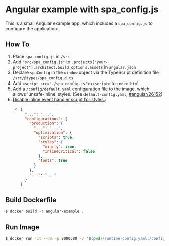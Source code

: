 # Angular example with spa_config.js

This is a small Angular example app, which includes a `spa_config.js` to configure the application.

## How To

1. Place `spa_config.js` in `/src`
2. Add `"src/spa_config.js"` to `.projects["your-project"].architect.build.options.assets` in `angular.json`
3. Declare `spaConfig` in the `window` object via the TypeScript definition file `/src/@types/spa_config.d.ts`
4. Add `<script src="./spa_config.js"></script>` to `index.html`
5. Add a `/config/default.yaml` configuration file to the image, which allows 'unsafe-inline' styles. (See `default-config.yaml`, [#angular/26152](https://github.com/angular/angular/issues/26152))
6. [Disable inline event handler script for styles.](https://github.com/angular/angular-cli/issues/20864#issuecomment-1165769416):
   * ```json
     {
       "...": "...",
       "configurations": {
         "production": {
           "...": "...",
           "optimization": {
             "scripts": true,
             "styles": {
               "minify": true,
               "inlineCritical": false
             },
             "fonts": true
           }
         },
         "...": "..."
       }
     }
     ```

## Build Dockerfile

```bash
$ docker build -t angular-example .
```

## Run Image

```bash
$ docker run -it --rm -p 8080:80 -v "$(pwd)/runtime-config.yaml:/config/config.yaml" angular-example
```
